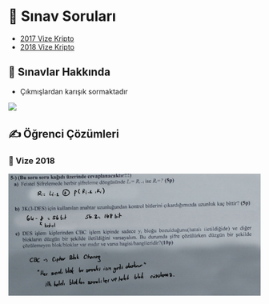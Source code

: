 # 📃 Sınav Soruları

<!--Index-->

- [2017 Vize Kripto](2017%20Vize%20Kripto.pdf)
- [2018 Vize Kripto](2018%20Vize%20Kripto.pdf)

<!--Index-->

## 📢 Sınavlar Hakkında

- Çıkmışlardan karışık sormaktadır

![](../../../res/final_hakkında.png)

## ✍ Öğrenci Çözümleri

### 📅 Vize 2018

![](../../../res/kripto_vize.png)
